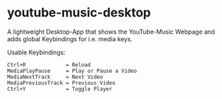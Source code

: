 # youtube-music-desktop
A lightweight Desktop-App that shows the YouTube-Music Webpage and adds global Keybindings for i.e. media keys. 

Usable Keybindings:

    Ctrl+R             = Reload
    MediaPlayPause     = Play or Pause a Video
    MediaNextTrack     = Next Video
    MediaPreviousTrack = Previous Video
    Ctrl+Y             = Toggle Player
